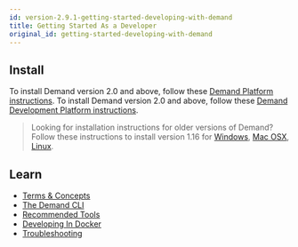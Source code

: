 ```yaml
---
id: version-2.9.1-getting-started-developing-with-demand
title: Getting Started As a Developer
original_id: getting-started-developing-with-demand
---
```


## Install

To install Demand version 2.0 and above, follow these [Demand Platform instructions](installation-demand-platform). To install Demand version 2.0 and above, follow these [Demand Development Platform instructions](installation-demand-platform.md).

> Looking for installation instructions for older versions of Demand? Follow these instructions to install version 1.16 for [Windows](/docs/1.16.0/installation-windows), [Mac OSX](/docs/1.16.0/installation-osx), [Linux](/docs/1.16.0/installation-linux).

## Learn

- [Terms & Concepts](concepts-intro.md)
- [The Demand CLI](demand-cli.md)
- [Recommended Tools](recommended-tools.md)
- [Developing In Docker](installation-docker-development.md)
- [Troubleshooting](troubleshooting-development)
